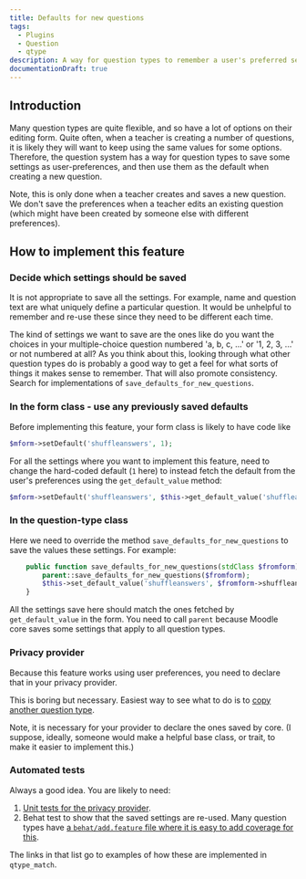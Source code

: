 ```yaml
---
title: Defaults for new questions
tags:
  - Plugins
  - Question
  - qtype
description: A way for question types to remember a user's preferred settings for creating questions of a given type.
documentationDraft: true
---
```


## Introduction

Many question types are quite flexible, and so have a lot of options on their editing form. Quite often, when a teacher is creating a number of questions, it is likely they will want to keep using the same values for some options. Therefore, the question system has a way for question types to save some settings as user-preferences, and then use them as the default when creating a new question.

Note, this is only done when a teacher creates and saves a new question. We don't save the preferences when a teacher edits an existing question (which might have been created by someone else with different preferences).

## How to implement this feature

### Decide which settings should be saved

It is not appropriate to save all the settings. For example, name and question text are what uniquely define a particular question. It would be unhelpful to remember and re-use these since they need to be different each time.

The kind of settings we want to save are the ones like do you want the choices in your multiple-choice question numbered 'a, b, c, ...' or '1, 2, 3, ...' or not numbered at all? As you think about this, looking through what other question types do is probably a good way to get a feel for what sorts of things it makes sense to remember. That will also promote consistency. Search for implementations of `save_defaults_for_new_questions`.

### In the form class - use any previously saved defaults

Before implementing this feature, your form class is likely to have code like

```php
$mform->setDefault('shuffleanswers', 1);
```

For all the settings where you want to implement this feature, need to change the hard-coded default (`1` here) to instead fetch the default from the user's preferences using the `get_default_value` method:

```php
$mform->setDefault('shuffleanswers', $this->get_default_value('shuffleanswers', 1));
```

### In the question-type class

Here we need to override the method `save_defaults_for_new_questions` to save the values these settings. For example:

```php
    public function save_defaults_for_new_questions(stdClass $fromform): void {
        parent::save_defaults_for_new_questions($fromform);
        $this->set_default_value('shuffleanswers', $fromform->shuffleanswers);
    }
```

All the settings save here should match the ones fetched by `get_default_value` in the form. You need to call `parent` because Moodle core saves some settings that apply to all question types.

### Privacy provider

Because this feature works using user preferences, you need to declare that in your privacy provider.

This is boring but necessary. Easiest way to see what to do is to [copy another question type](https://github.com/moodle/moodle/blob/main/question/type/match/classes/privacy/provider.php).

Note, it is necessary for your provider to declare the ones saved by core. (I suppose, ideally, someone would make a helpful base class, or trait, to make it easier to implement this.)

### Automated tests

Always a good idea. You are likely to need:

1. [Unit tests for the privacy provider](https://github.com/moodle/moodle/blob/main/question/type/match/tests/privacy/provider_test.php).
2. Behat test to show that the saved settings are re-used. Many question types have [a `behat/add.feature` file where it is easy to add coverage for this](https://github.com/moodle/moodle/blob/main/question/type/match/tests/behat/add.feature).

The links in that list go to examples of how these are implemented in `qtype_match`.
